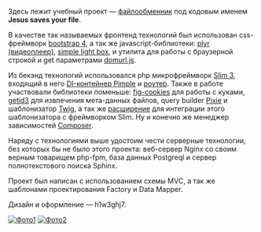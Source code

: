 Здесь лежит учебный проект — [файлообменник](https://gist.github.com/codedokode/9424217) под кодовым именем **Jesus saves your file**.

В качестве так называемых фронтенд технологий был использован css-фреймворк [bootstrap 4](https://github.com/twbs/bootstrap/tree/v4-dev), 
а так же javascript-библиотеки: [plyr (видеоплеер)](https://github.com/sampotts/plyr), [simple light box](https://github.com/andreknieriem/simplelightbox), и 
утилита для работы с браузерной строкой и get параметрами [domurl.js](https://github.com/Mikhus/domurl).

Из бекэнд технологий использовался php микрофреймворк [Slim 3](https://github.com/slimphp/Slim), 
входящий в него [DI-контейнер Pimple](https://github.com/silexphp/Pimple) и 
[роутер](https://github.com/nikic/FastRoute). Также в работе участвовали библиотеки поменьше: [fig-cookies](https://github.com/dflydev/dflydev-fig-cookies) для работы с куками, 
[getid3](https://github.com/JamesHeinrich/getID3) для извлечения мета-данных файлов, query builder [Pixie](https://github.com/usmanhalalit/pixie) 
и шаблонизатор [Twig](https://github.com/twigphp/Twig), а так же [расширение](https://github.com/slimphp/Twig-View) для интеграции этого шаблонизатора с фреймворком Slim.
Ну и конечно же менеджер зависимостей [Composer](https://github.com/composer/composer).

Наряду с технологиями выше удостоим чести серверные технологии, без которых бы не было этого проекта: веб-сервер Nginx со своим верным товарищем php-fpm,
база данных Postgreql и сервер полнотекстового поиска Sphinx.

Проект был написан с использованием схемы MVC, а так же шаблонами проектирования Factory и Data Mapper.

Дизайн и оформление — h1w3ghj7.

[![Фото1](https://i.ibb.co/QXwYqsT/screenshot-jsyf-ru-2019-10-03-20-10-21.png)](https://ibb.co/JCJrbXG)
[![Фото2](https://i.ibb.co/wJP6VPj/screenshot-jsyf-ru-2019-10-03-20-38-13.png)](https://ibb.co/B4QsbQF)

